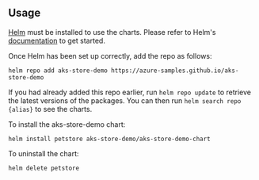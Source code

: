 ## Usage

[Helm](https://helm.sh) must be installed to use the charts.  Please refer to
Helm's [documentation](https://helm.sh/docs) to get started.

Once Helm has been set up correctly, add the repo as follows:

    helm repo add aks-store-demo https://azure-samples.github.io/aks-store-demo

If you had already added this repo earlier, run `helm repo update` to retrieve
the latest versions of the packages.  You can then run `helm search repo
{alias}` to see the charts.

To install the aks-store-demo chart:

    helm install petstore aks-store-demo/aks-store-demo-chart

To uninstall the chart:

    helm delete petstore

